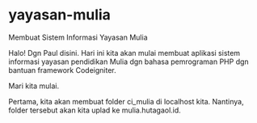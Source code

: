 # yayasan-mulia
Membuat Sistem Informasi Yayasan Mulia

Halo! Dgn Paul disini. Hari ini kita akan mulai membuat aplikasi sistem informasi yayasan pendidikan Mulia dgn bahasa pemrograman PHP dgn bantuan framework Codeigniter.

Mari kita mulai.

Pertama, kita akan membuat folder ci_mulia di localhost kita.
Nantinya, folder tersebut akan kita uplad ke mulia.hutagaol.id.
